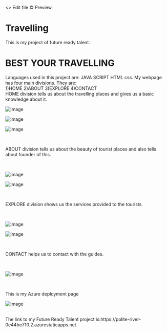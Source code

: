 <> Edit file © Preview
# Travelling
This is my project of future ready talent.
<h1>BEST YOUR TRAVELLING</h1>
Languages used in this project are:
JAVA SCRIPT
HTML
css.
My webpage has four main divisions.
They are:
<br>
1)HOME
2)ABOUT
3)EXPLORE
4)CONTACT 
<br>
HOME division tells us about the travelling places and gives us a basic knowledge about it.
<br>







![image](https://user-images.githubusercontent.com/113041635/210262516-58335927-afc7-408f-b480-a731cb7a50f6.png)











![image](https://user-images.githubusercontent.com/113041635/210303815-94e85e9b-0da0-46a1-a6fe-9a5233fe002d.png)








![image](https://user-images.githubusercontent.com/113041635/210303916-45829a3a-e93c-4dc6-942b-ef9874da7314.png)







<br>



ABOUT division tells us about the beauty of tourist places and also tells about founder of this.



<br>







![image](https://user-images.githubusercontent.com/113041635/210262677-093883a2-8690-4d21-8cde-20c20e225d31.png)











![image](https://user-images.githubusercontent.com/113041635/210303721-26a3c5fa-7897-40ff-8c5e-c0a76f05edb3.png)








<br>


EXPLORE division shows us the services provided to the tourists.



<br>








![image](https://user-images.githubusercontent.com/113041635/210304126-477727ff-05bd-4374-bc66-12ae1e0f2cf1.png)











![image](https://user-images.githubusercontent.com/113041635/210304201-1fbad2d5-174d-4469-88ad-8966db424707.png)








<br>



CONTACT helps us to contact with the guides.



<br>







![image](https://user-images.githubusercontent.com/113041635/210304033-63e863d1-e1c2-4b87-8a14-50c4284ce859.png)









<br>

This is my Azure deployment page
<br>





![image](https://user-images.githubusercontent.com/113041635/210263450-0f22437a-a4af-4d9f-abd4-f56717115c99.png)







<br>
The link to my Future Ready Talent project is:https://polite-river-0e44be710.2.azurestaticapps.net
